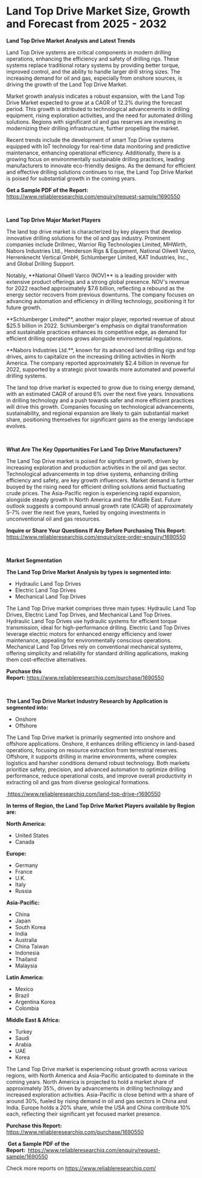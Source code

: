 <p><h1>Land Top Drive Market Size, Growth and Forecast from 2025 - 2032</h1></p><p><strong>Land Top Drive Market Analysis and Latest Trends</strong></p>
<p><p>Land Top Drive systems are critical components in modern drilling operations, enhancing the efficiency and safety of drilling rigs. These systems replace traditional rotary systems by providing better torque, improved control, and the ability to handle larger drill string sizes. The increasing demand for oil and gas, especially from onshore sources, is driving the growth of the Land Top Drive Market.</p><p>Market growth analysis indicates a robust expansion, with the Land Top Drive Market expected to grow at a CAGR of 12.2% during the forecast period. This growth is attributed to technological advancements in drilling equipment, rising exploration activities, and the need for automated drilling solutions. Regions with significant oil and gas reserves are investing in modernizing their drilling infrastructure, further propelling the market. </p><p>Recent trends include the development of smart Top Drive systems equipped with IoT technology for real-time data monitoring and predictive maintenance, enhancing operational efficiency. Additionally, there is a growing focus on environmentally sustainable drilling practices, leading manufacturers to innovate eco-friendly designs. As the demand for efficient and effective drilling solutions continues to rise, the Land Top Drive Market is poised for substantial growth in the coming years.</p></p>
<p><strong>Get a Sample PDF of the Report:&nbsp;</strong> <a href="https://www.reliableresearchiq.com/enquiry/request-sample/1690550?utm_campaign=3009&utm_medium=2&utm_source=Github&utm_content=ia&utm_term=26032025&utm_id=land-top-drive">https://www.reliableresearchiq.com/enquiry/request-sample/1690550</a></p>
<p>&nbsp;</p>
<p><strong>Land Top Drive Major Market Players</strong></p>
<p><p>The land top drive market is characterized by key players that develop innovative drilling solutions for the oil and gas industry. Prominent companies include Drillmec, Warrior Rig Technologies Limited, MHWirth, Nabors Industries Ltd., Henderson Rigs & Equipment, National Oilwell Varco, Herrenknecht Vertical GmbH, Schlumberger Limited, KAT Industries, Inc., and Global Drilling Support. </p><p>Notably, **National Oilwell Varco (NOV)** is a leading provider with extensive product offerings and a strong global presence. NOV's revenue for 2022 reached approximately $7.6 billion, reflecting a rebound as the energy sector recovers from previous downturns. The company focuses on advancing automation and efficiency in drilling technology, positioning it for future growth.</p><p>**Schlumberger Limited**, another major player, reported revenue of about $25.5 billion in 2022. Schlumberger's emphasis on digital transformation and sustainable practices enhances its competitive edge, as demand for efficient drilling operations grows alongside environmental regulations.</p><p>**Nabors Industries Ltd.**, known for its advanced land drilling rigs and top drives, aims to capitalize on the increasing drilling activities in North America. The company reported approximately $2.4 billion in revenue for 2022, supported by a strategic pivot towards more automated and powerful drilling systems.</p><p>The land top drive market is expected to grow due to rising energy demand, with an estimated CAGR of around 6% over the next five years. Innovations in drilling technology and a push towards safer and more efficient practices will drive this growth. Companies focusing on technological advancements, sustainability, and regional expansion are likely to gain substantial market share, positioning themselves for significant gains as the energy landscape evolves.</p></p>
<p>&nbsp;</p>
<p><strong>What Are The Key Opportunities For Land Top Drive Manufacturers?</strong></p>
<p><p>The Land Top Drive market is poised for significant growth, driven by increasing exploration and production activities in the oil and gas sector. Technological advancements in top drive systems, enhancing drilling efficiency and safety, are key growth influencers. Market demand is further buoyed by the rising need for efficient drilling solutions amid fluctuating crude prices. The Asia-Pacific region is experiencing rapid expansion, alongside steady growth in North America and the Middle East. Future outlook suggests a compound annual growth rate (CAGR) of approximately 5-7% over the next five years, fueled by ongoing investments in unconventional oil and gas resources.</p></p>
<p><strong>Inquire or Share Your Questions If Any Before Purchasing This Report:</strong> <a href="https://www.reliableresearchiq.com/enquiry/pre-order-enquiry/1690550?utm_campaign=3009&utm_medium=2&utm_source=Github&utm_content=ia&utm_term=26032025&utm_id=land-top-drive">https://www.reliableresearchiq.com/enquiry/pre-order-enquiry/1690550</a></p>
<p>&nbsp;</p>
<p><strong>Market Segmentation</strong></p>
<p><strong>The Land Top Drive Market Analysis by types is segmented into:</strong></p>
<p><ul><li>Hydraulic Land Top Drives</li><li>Electric Land Top Drives</li><li>Mechanical Land Top Drives</li></ul></p>
<p><p>The Land Top Drive market comprises three main types: Hydraulic Land Top Drives, Electric Land Top Drives, and Mechanical Land Top Drives. Hydraulic Land Top Drives use hydraulic systems for efficient torque transmission, ideal for high-performance drilling. Electric Land Top Drives leverage electric motors for enhanced energy efficiency and lower maintenance, appealing for environmentally conscious operations. Mechanical Land Top Drives rely on conventional mechanical systems, offering simplicity and reliability for standard drilling applications, making them cost-effective alternatives.</p></p>
<p><strong>Purchase this Report:&nbsp;</strong><a href="https://www.reliableresearchiq.com/purchase/1690550?utm_campaign=3009&utm_medium=2&utm_source=Github&utm_content=ia&utm_term=26032025&utm_id=land-top-drive">https://www.reliableresearchiq.com/purchase/1690550</a></p>
<p>&nbsp;</p>
<p><strong>The Land Top Drive Market Industry Research by Application is segmented into:</strong></p>
<p><ul><li>Onshore</li><li>Offshore</li></ul></p>
<p><p>The Land Top Drive market is primarily segmented into onshore and offshore applications. Onshore, it enhances drilling efficiency in land-based operations, focusing on resource extraction from terrestrial reserves. Offshore, it supports drilling in marine environments, where complex logistics and harsher conditions demand robust technology. Both markets prioritize safety, precision, and advanced automation to optimize drilling performance, reduce operational costs, and improve overall productivity in extracting oil and gas from diverse geological formations.</p></p>
<p><a href="https://www.reliableresearchiq.com/land-top-drive-r1690550?utm_campaign=3009&utm_medium=2&utm_source=Github&utm_content=ia&utm_term=26032025&utm_id=land-top-drive">&nbsp;https://www.reliableresearchiq.com/land-top-drive-r1690550</a></p>
<p><strong>In terms of Region, the Land Top Drive Market Players available by Region are:</strong></p>
<p>
    <p> <strong> North America: </strong>
        <ul>
            <li>United States</li>
            <li>Canada</li>
        </ul>
        </p> 
    <p> <strong> Europe: </strong>
        <ul>
            <li>Germany</li>
            <li>France</li>
            <li>U.K.</li>
            <li>Italy</li>
            <li>Russia</li>
        </ul>
        </p> 
    <p> <strong> Asia-Pacific: </strong>
        <ul>
            <li>China</li>
            <li>Japan</li>
            <li>South Korea</li>
            <li>India</li>
            <li>Australia</li>
            <li>China Taiwan</li>
            <li>Indonesia</li>
            <li>Thailand</li>
            <li>Malaysia</li>
        </ul>
        </p> 
    <p> <strong> Latin America: </strong>
        <ul>
            <li>Mexico</li>
            <li>Brazil</li>
            <li>Argentina Korea</li>
            <li>Colombia</li>
        </ul>
        </p> 
    <p> <strong> Middle East & Africa: </strong>
        <ul>
            <li>Turkey</li>
            <li>Saudi</li>
            <li>Arabia</li>
            <li>UAE</li>
            <li>Korea</li>
        </ul>
    </p>
    </p>
<p><p>The Land Top Drive market is experiencing robust growth across various regions, with North America and Asia-Pacific anticipated to dominate in the coming years. North America is projected to hold a market share of approximately 35%, driven by advancements in drilling technology and increased exploration activities. Asia-Pacific is close behind with a share of around 30%, fueled by rising demand in oil and gas sectors in China and India. Europe holds a 20% share, while the USA and China contribute 10% each, reflecting their significant yet focused market presence.</p></p>
<p><strong>Purchase this Report: </strong><a href="https://www.reliableresearchiq.com/purchase/1690550?utm_campaign=3009&utm_medium=2&utm_source=Github&utm_content=ia&utm_term=26032025&utm_id=land-top-drive">https://www.reliableresearchiq.com/purchase/1690550</a></p>
<p>&nbsp;<strong>Get a Sample PDF of the Report:&nbsp;&nbsp;</strong><a href="https://www.reliableresearchiq.com/enquiry/request-sample/1690550?utm_campaign=3009&utm_medium=2&utm_source=Github&utm_content=ia&utm_term=26032025&utm_id=land-top-drive">https://www.reliableresearchiq.com/enquiry/request-sample/1690550</a></p>
<p><strong></strong></p>
<p>Check more reports on <a href="https://www.reliableresearchiq.com/?utm_campaign=3009&utm_medium=2&utm_source=Github&utm_content=ia&utm_term=26032025&utm_id=land-top-drive">https://www.reliableresearchiq.com/</a></p>